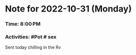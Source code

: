 # Note for 2022-10-31 (Monday)
### Time: 8:00 PM
### Activities: #Pot  # sex

Sent today chilling in the Rv
